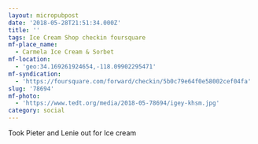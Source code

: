 ```yaml
---
layout: micropubpost
date: '2018-05-28T21:51:34.000Z'
title: ''
tags: Ice Cream Shop checkin foursquare
mf-place_name:
  - Carmela Ice Cream & Sorbet
mf-location:
  - 'geo:34.169261924654,-118.09902295471'
mf-syndication:
  - 'https://foursquare.com/forward/checkin/5b0c79e64f0e58002cef04fa'
slug: '78694'
mf-photo:
  - 'https://www.tedt.org/media/2018-05-78694/igey-khsm.jpg'
category: social
---
```

Took Pieter and Lenie out for Ice cream
